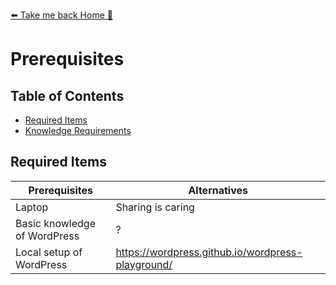[⬅️ Take me back Home 🏡](../../README.md)

# Prerequisites

## Table of Contents
- [Required Items](#required-items)
- [Knowledge Requirements](#knowledge-requirements)

## Required Items
| Prerequisites    | Alternatives |
| -------- | ------- |
| Laptop  | Sharing is caring   |
| Basic knowledge of WordPress | ?   |
| Local setup of WordPress    | https://wordpress.github.io/wordpress-playground/   |
